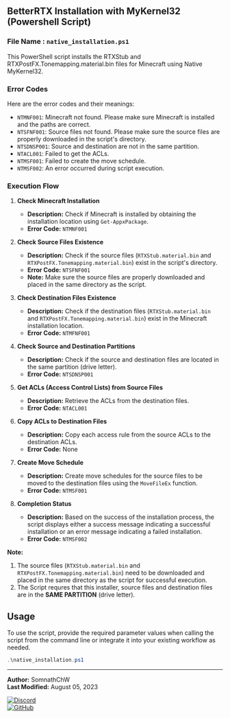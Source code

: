## BetterRTX Installation with MyKernel32 (Powershell Script)
### File Name : `native_installation.ps1`

This PowerShell script installs the RTXStub and RTXPostFX.Tonemapping.material.bin files for Minecraft using Native MyKernel32.

### Error Codes

Here are the error codes and their meanings:

- `NTMNF001`: Minecraft not found. Please make sure Minecraft is installed and the paths are correct.
- `NTSFNF001`: Source files not found. Please make sure the source files are properly downloaded in the script's directory.
- `NTSDNSP001`: Source and destination are not in the same partition.
- `NTACL001`: Failed to get the ACLs.
- `NTMSF001`: Failed to create the move schedule.
- `NTMSF002`: An error occurred during script execution.

### Execution Flow

1. **Check Minecraft Installation**
   - **Description:** Check if Minecraft is installed by obtaining the installation location using `Get-AppxPackage`.
   - **Error Code:** `NTMNF001`

2. **Check Source Files Existence**
   - **Description:** Check if the source files (`RTXStub.material.bin` and `RTXPostFX.Tonemapping.material.bin`) exist in the script's directory.
   - **Error Code:** `NTSFNF001`
   - **Note:** Make sure the source files are properly downloaded and placed in the same directory as the script.

3. **Check Destination Files Existence**
   - **Description:** Check if the destination files (`RTXStub.material.bin` and `RTXPostFX.Tonemapping.material.bin`) exist in the Minecraft installation location.
   - **Error Code:** `NTMFNF001`

4. **Check Source and Destination Partitions**
   - **Description:** Check if the source and destination files are located in the same partition (drive letter).
   - **Error Code:** `NTSDNSP001`

5. **Get ACLs (Access Control Lists) from Source Files**
   - **Description:** Retrieve the ACLs from the destination files.
   - **Error Code:** `NTACL001`

6. **Copy ACLs to Destination Files**
   - **Description:** Copy each access rule from the source ACLs to the destination ACLs.
   - **Error Code:** None

7. **Create Move Schedule**
   - **Description:** Create move schedules for the source files to be moved to the destination files using the `MoveFileEx` function.
   - **Error Code:** `NTMSF001`

8. **Completion Status**
   - **Description:** Based on the success of the installation process, the script displays either a success message indicating a successful installation or an error message indicating a failed installation.
   - **Error Code:** `NTMSF002`

**Note:** 
1. The source files (`RTXStub.material.bin` and `RTXPostFX.Tonemapping.material.bin`) need to be downloaded and placed in the same directory as the script for successful execution.
2. The Script requres that this installer, source files and destination files are in the **SAME PARTITION** (drive letter).

## Usage

To use the script, provide the required parameter values when calling the script from the command line or integrate it into your existing workflow as needed.

```powershell
.\native_installation.ps1
```

---
**Author:** SomnathChW  
**Last Modified:** August 05, 2023

[![Discord](https://img.shields.io/badge/Join%20me%20on-Discord-7289DA?style=flat-square&logo=discord)](https://discord.com/users/753294480609902712)    
[![GitHub](https://img.shields.io/badge/Check%20out%20my-GitHub-181717?style=flat-square&logo=github)](https://github.com/SomnathChW)